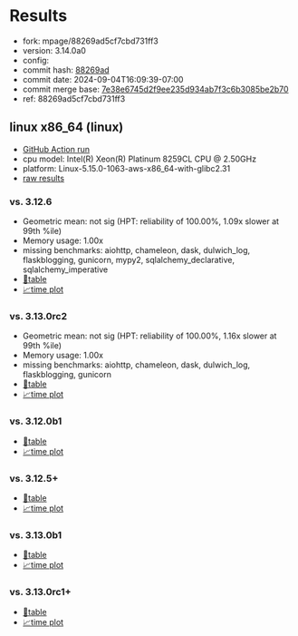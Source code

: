 # Results

- fork: mpage/88269ad5cf7cbd731ff3
- version: 3.14.0a0
- config: 
- commit hash: [88269ad](https://github.com/mpage/cpython/commit/88269ad)
- commit date: 2024-09-04T16:09:39-07:00
- commit merge base: [7e38e6745d2f9ee235d934ab7f3c6b3085be2b70](https://github.com/python/cpython/commit/7e38e6745d2f9ee235d934ab7f3c6b3085be2b70)
- ref: 88269ad5cf7cbd731ff3

## linux x86_64 (linux)

- [GitHub Action run](https://github.com/facebookexperimental/free-threading-benchmarking/actions/runs/10713043999)
- cpu model: Intel(R) Xeon(R) Platinum 8259CL CPU @ 2.50GHz
- platform: Linux-5.15.0-1063-aws-x86_64-with-glibc2.31
- [raw results](bm-20240904-linux-x86_64-mpage-88269ad5cf7cbd731ff3-3.14.0a0-88269ad.json)

### vs. 3.12.6

- Geometric mean: not sig (HPT: reliability of 100.00%, 1.09x slower at 99th %ile)
- Memory usage: 1.00x
- missing benchmarks: aiohttp, chameleon, dask, dulwich_log, flaskblogging, gunicorn, mypy2, sqlalchemy_declarative, sqlalchemy_imperative
- [📄table](bm-20240904-linux-x86_64-mpage-88269ad5cf7cbd731ff3-3.14.0a0-88269ad-vs-3.12.6.md)
- [📈time plot](bm-20240904-linux-x86_64-mpage-88269ad5cf7cbd731ff3-3.14.0a0-88269ad-vs-3.12.6.svg)

### vs. 3.13.0rc2

- Geometric mean: not sig (HPT: reliability of 100.00%, 1.16x slower at 99th %ile)
- Memory usage: 1.00x
- missing benchmarks: aiohttp, chameleon, dask, dulwich_log, flaskblogging, gunicorn
- [📄table](bm-20240904-linux-x86_64-mpage-88269ad5cf7cbd731ff3-3.14.0a0-88269ad-vs-3.13.0rc2.md)
- [📈time plot](bm-20240904-linux-x86_64-mpage-88269ad5cf7cbd731ff3-3.14.0a0-88269ad-vs-3.13.0rc2.svg)

### vs. 3.12.0b1

- [📄table](bm-20240904-linux-x86_64-mpage-88269ad5cf7cbd731ff3-3.14.0a0-88269ad-vs-3.12.0b1.md)
- [📈time plot](bm-20240904-linux-x86_64-mpage-88269ad5cf7cbd731ff3-3.14.0a0-88269ad-vs-3.12.0b1.svg)

### vs. 3.12.5+

- [📄table](bm-20240904-linux-x86_64-mpage-88269ad5cf7cbd731ff3-3.14.0a0-88269ad-vs-3.12.5%2B.md)
- [📈time plot](bm-20240904-linux-x86_64-mpage-88269ad5cf7cbd731ff3-3.14.0a0-88269ad-vs-3.12.5%2B.svg)

### vs. 3.13.0b1

- [📄table](bm-20240904-linux-x86_64-mpage-88269ad5cf7cbd731ff3-3.14.0a0-88269ad-vs-3.13.0b1.md)
- [📈time plot](bm-20240904-linux-x86_64-mpage-88269ad5cf7cbd731ff3-3.14.0a0-88269ad-vs-3.13.0b1.svg)

### vs. 3.13.0rc1+

- [📄table](bm-20240904-linux-x86_64-mpage-88269ad5cf7cbd731ff3-3.14.0a0-88269ad-vs-3.13.0rc1%2B.md)
- [📈time plot](bm-20240904-linux-x86_64-mpage-88269ad5cf7cbd731ff3-3.14.0a0-88269ad-vs-3.13.0rc1%2B.svg)

